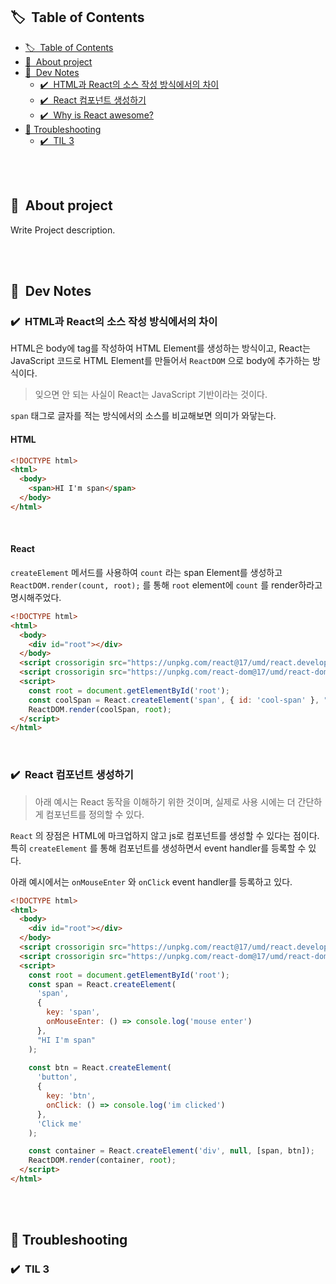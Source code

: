 ## 🏷 &nbsp;Table of Contents
- [🏷 &nbsp;Table of Contents](#-table-of-contents)
- [🙌 &nbsp;About project](#-about-project)
- [📕 &nbsp;Dev Notes](#-dev-notes)
  - [✔️ &nbsp;HTML과 React의 소스 작성 방식에서의 차이](#️-html과-react의-소스-작성-방식에서의-차이)
  - [✔️ &nbsp;React 컴포넌트 생성하기](#️-react-컴포넌트-생성하기)
  - [✔️ &nbsp;Why is React awesome?](#️-why-is-react-awesome)
- [🔫 Troubleshooting](#-troubleshooting)
  - [✔️ &nbsp;TIL 3](#️-til-3)


<br/><br/>

## 🙌 &nbsp;About project

Write Project description.

<br/><br/>

## 📕 &nbsp;Dev Notes

### ✔️ &nbsp;HTML과 React의 소스 작성 방식에서의 차이

HTML은 body에 tag를 작성하여 HTML Element를 생성하는 방식이고, React는 JavaScript 코드로 HTML Element를 만들어서 `ReactDOM` 으로 body에 추가하는 방식이다.

> 잊으면 안 되는 사실이 React는 JavaScript 기반이라는 것이다.

`span` 태그로 글자를 적는 방식에서의 소스를 비교해보면 의미가 와닿는다.


#### HTML
```html
<!DOCTYPE html>
<html>
  <body>
    <span>HI I'm span</span>
  </body>
</html>
```

<br/>

#### React

`createElement` 메서드를 사용하여 `count` 라는 span Element를 생성하고  `ReactDOM.render(count, root);` 를 통해 `root` element에 `count` 를 render하라고 명시해주었다.

```html
<!DOCTYPE html>
<html>
  <body>
    <div id="root"></div>
  </body>
  <script crossorigin src="https://unpkg.com/react@17/umd/react.development.js"></script>
  <script crossorigin src="https://unpkg.com/react-dom@17/umd/react-dom.development.js"></script>
  <script>
    const root = document.getElementById('root');
    const coolSpan = React.createElement('span', { id: 'cool-span' }, "HI I'm cool span");
    ReactDOM.render(coolSpan, root);
  </script>
</html>
```

<br/>

### ✔️ &nbsp;React 컴포넌트 생성하기

> 아래 예시는 React 동작을 이해하기 위한 것이며, 실제로 사용 시에는 더 간단하게 컴포넌트를 정의할 수 있다.

`React` 의 장점은 HTML에 마크업하지 않고 js로 컴포넌트를 생성할 수 있다는 점이다. 특히 `createElement` 를 통해 컴포넌트를 생성하면서 event handler를 등록할 수 있다.

아래 예시에서는 `onMouseEnter` 와 `onClick` event handler를 등록하고 있다.

```html
<!DOCTYPE html>
<html>
  <body>
    <div id="root"></div>
  </body>
  <script crossorigin src="https://unpkg.com/react@17/umd/react.development.js"></script>
  <script crossorigin src="https://unpkg.com/react-dom@17/umd/react-dom.development.js"></script>
  <script>
    const root = document.getElementById('root');
    const span = React.createElement(
      'span',
      {
        key: 'span',
        onMouseEnter: () => console.log('mouse enter')
      },
      "HI I'm span"
    );
    
    const btn = React.createElement(
      'button',
      {
        key: 'btn',
        onClick: () => console.log('im clicked')
      },
      'Click me'
    );

    const container = React.createElement('div', null, [span, btn]);
    ReactDOM.render(container, root);
  </script>
</html>
```



<br/><br/>

## 🔫 Troubleshooting

### ✔️ &nbsp;TIL 3
